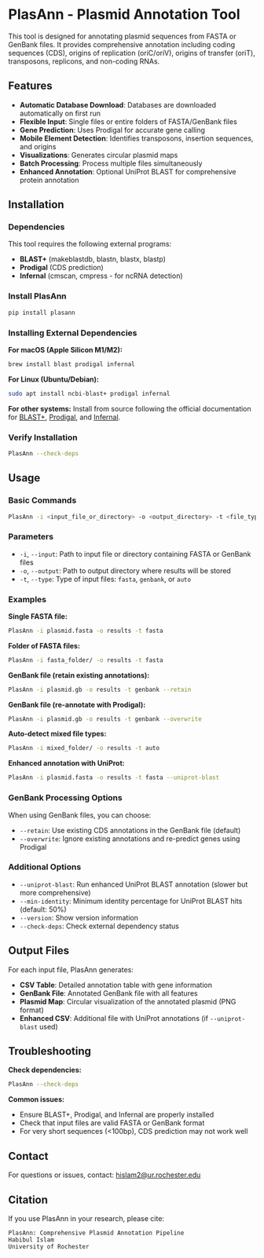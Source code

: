 # PlasAnn - Plasmid Annotation Tool

This tool is designed for annotating plasmid sequences from FASTA or GenBank files. It provides comprehensive annotation including coding sequences (CDS), origins of replication (oriC/oriV), origins of transfer (oriT), transposons, replicons, and non-coding RNAs.

## Features

- **Automatic Database Download**: Databases are downloaded automatically on first run
- **Flexible Input**: Single files or entire folders of FASTA/GenBank files
- **Gene Prediction**: Uses Prodigal for accurate gene calling
- **Mobile Element Detection**: Identifies transposons, insertion sequences, and origins
- **Visualizations**: Generates circular plasmid maps
- **Batch Processing**: Process multiple files simultaneously
- **Enhanced Annotation**: Optional UniProt BLAST for comprehensive protein annotation

## Installation

### Dependencies

This tool requires the following external programs:
- **BLAST+** (makeblastdb, blastn, blastx, blastp)
- **Prodigal** (CDS prediction)
- **Infernal** (cmscan, cmpress - for ncRNA detection)

### Install PlasAnn

```bash
pip install plasann
```

### Installing External Dependencies

**For macOS (Apple Silicon M1/M2):**
```bash
brew install blast prodigal infernal
```

**For Linux (Ubuntu/Debian):**
```bash
sudo apt install ncbi-blast+ prodigal infernal
```

**For other systems:**
Install from source following the official documentation for [BLAST+](https://www.ncbi.nlm.nih.gov/books/NBK569861/), [Prodigal](https://github.com/hyattpd/Prodigal), and [Infernal](http://eddylab.org/infernal/).

### Verify Installation

```bash
PlasAnn --check-deps
```

## Usage

### Basic Commands

```bash
PlasAnn -i <input_file_or_directory> -o <output_directory> -t <file_type>
```

### Parameters

- `-i`, `--input`: Path to input file or directory containing FASTA or GenBank files
- `-o`, `--output`: Path to output directory where results will be stored
- `-t`, `--type`: Type of input files: `fasta`, `genbank`, or `auto`

### Examples

**Single FASTA file:**
```bash
PlasAnn -i plasmid.fasta -o results -t fasta
```

**Folder of FASTA files:**
```bash
PlasAnn -i fasta_folder/ -o results -t fasta
```

**GenBank file (retain existing annotations):**
```bash
PlasAnn -i plasmid.gb -o results -t genbank --retain
```

**GenBank file (re-annotate with Prodigal):**
```bash
PlasAnn -i plasmid.gb -o results -t genbank --overwrite
```

**Auto-detect mixed file types:**
```bash
PlasAnn -i mixed_folder/ -o results -t auto
```

**Enhanced annotation with UniProt:**
```bash
PlasAnn -i plasmid.fasta -o results -t fasta --uniprot-blast
```

### GenBank Processing Options

When using GenBank files, you can choose:
- `--retain`: Use existing CDS annotations in the GenBank file (default)
- `--overwrite`: Ignore existing annotations and re-predict genes using Prodigal

### Additional Options

- `--uniprot-blast`: Run enhanced UniProt BLAST annotation (slower but more comprehensive)
- `--min-identity`: Minimum identity percentage for UniProt BLAST hits (default: 50%)
- `--version`: Show version information
- `--check-deps`: Check external dependency status

## Output Files

For each input file, PlasAnn generates:

- **CSV Table**: Detailed annotation table with gene information
- **GenBank File**: Annotated GenBank file with all features
- **Plasmid Map**: Circular visualization of the annotated plasmid (PNG format)
- **Enhanced CSV**: Additional file with UniProt annotations (if `--uniprot-blast` used)

## Troubleshooting

**Check dependencies:**
```bash
PlasAnn --check-deps
```

**Common issues:**
- Ensure BLAST+, Prodigal, and Infernal are properly installed
- Check that input files are valid FASTA or GenBank format
- For very short sequences (<100bp), CDS prediction may not work well

## Contact

For questions or issues, contact: [hislam2@ur.rochester.edu](mailto:hislam2@ur.rochester.edu)

## Citation

If you use PlasAnn in your research, please cite:
```
PlasAnn: Comprehensive Plasmid Annotation Pipeline
Habibul Islam
University of Rochester
```
